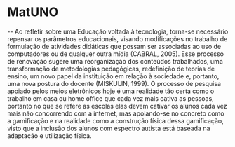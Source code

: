 # MatUNO
--
    Ao refletir sobre uma Educação voltada à tecnologia, torna-se necessário repensar os parâmetros educacionais, visando 
modificações no trabalho de formulação de atividades didáticas que possam ser associadas ao uso de computadores ou de 
qualquer outra mídia (CABRAL, 2005). Esse processo de renovação sugere uma reorganização dos conteúdos trabalhados, 
uma transformação de metodologias pedagógicas, redefinição de teorias de ensino, um novo papel da instituição em relação
à sociedade e, portanto, uma nova postura do docente (MISKULIN, 1999).
    O processo de pesquisa apoiado pelos meios eletrônicos hoje é uma realidade tão certa como o trabalho em casa ou 
home office que cada vez mais cativa as pessoas, portanto no que se refere as escolas elas devem cativar os alunos 
cada vez mais não concorrendo com a internet, mas apoiando-se no concreto como a gamificação e na realidade como a 
construção física dessa gamificação, visto que a inclusão dos alunos com espectro autista está baseada na adaptação 
e utilização física. 
